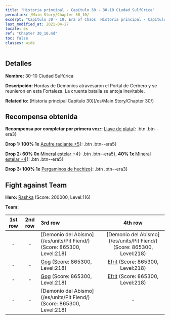 ```yaml
---
title: "Historia principal - Capítulo 30 - 30-10 Ciudad Sulfúrica"
permalink: /Main Story/Chapter 30_10/
excerpt: "Capítulo 30 - 10. Era of Chaos  Historia principal - Capítulo 30_10. 30-10 Ciudad Sulfúrica"
last_modified_at: 2021-04-27
locale: es
ref: "Chapter 30_10.md"
toc: false
classes: wide
---
```


## Detalles

 **Nombre:** 30-10 Ciudad Sulfúrica

 **Descripción:** Hordas de Demonios atravesaron el Portal de Cerbero y se reunieron en esta Fortaleza. La cruenta batalla se antoja inevitable.

 **Related to:** [Historia principal Capítulo 30](/es/Main Story/Chapter 30/)

## Recompensa obtenida

 **Recompensa por completar por primera vez::** [Llave de plata](/ItemsES/con_693/){: .btn .btn--era3}

 **Drop 1:** **100% 1x** [Azufre radiante +5](/ItemsES/mat_99/){: .btn .btn--era5}

 **Drop 2:** **60% 0x** [Mineral estelar +4](/ItemsES/mat_89/){: .btn .btn--era5}, **40% 1x** [Mineral estelar +4](/ItemsES/mat_89/){: .btn .btn--era5}

 **Drop 3:** **100% 1x** [Pergaminos de hechizo](/ItemsES/con_694/){: .btn .btn--era3}


## Fight against Team
 **Hero:** [Rashka](/es/heroes/Rashka/) (Score: 200000, Level:116)

 **Team:**


  | 1st row | 2nd row | 3rd row | 4th row |
  |:----:|:----:|:----|:----:|
  | - | - | [Demonio del Abismo](/es/units/Pit Fiend/) (Score: 865300, Level:218)  | [Demonio del Abismo](/es/units/Pit Fiend/) (Score: 865300, Level:218)  |
  | - | - | [Gog](/es/units/Gog/) (Score: 865300, Level:218)  | [Efrit](/es/units/Efreeti/) (Score: 865300, Level:218)  |
  | - | - | [Gog](/es/units/Gog/) (Score: 865300, Level:218)  | [Efrit](/es/units/Efreeti/) (Score: 865300, Level:218)  |
  | - | - | [Demonio del Abismo](/es/units/Pit Fiend/) (Score: 865300, Level:218)  | - |


